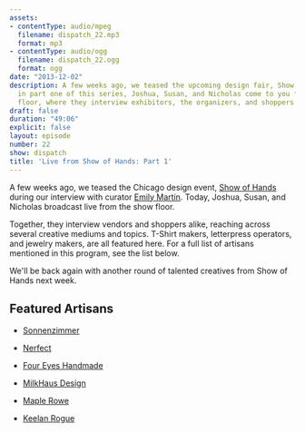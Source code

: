 ```yaml
---
assets:
- contentType: audio/mpeg
  filename: dispatch_22.mp3
  format: mp3
- contentType: audio/ogg
  filename: dispatch_22.ogg
  format: ogg
date: "2013-12-02"
description: A few weeks ago, we teased the upcoming design fair, Show of Hands. Today,
  in part one of this series, Joshua, Susan, and Nicholas come to you from the show
  floor, where they interview exhibitors, the organizers, and shoppers alike.
draft: false
duration: "49:06"
explicit: false
layout: episode
number: 22
show: dispatch
title: 'Live from Show of Hands: Part 1'
---
```

A few weeks ago, we teased the Chicago design event, [Show of Hands](http://showofhandschicago.com) during our interview with curator [Emily Martin](http://nicholaswyoung.com/programs/dispatch/20). Today, Joshua, Susan, and Nicholas broadcast live from the show floor.

Together, they interview vendors and shoppers alike, reaching across several creative mediums and topics. T-Shirt makers, letterpress operators, and jewelry makers, are all featured here. For a full list of artisans mentioned in this program, see the list below.

We'll be back again with another round of talented creatives from Show of Hands next week.

## Featured Artisans

* [Sonnenzimmer](http://www.sonnenzimmer.com)

* [Nerfect](http://www.nerfect.com)

* [Four Eyes Handmade](http://foureyeshandmade.com)

* [MilkHaus Design](http://milkhausdesign.com)

* [Maple Rowe](http://www.maplerowe.com)

* [Keelan Rogue](http://www.keelanrogue.com)